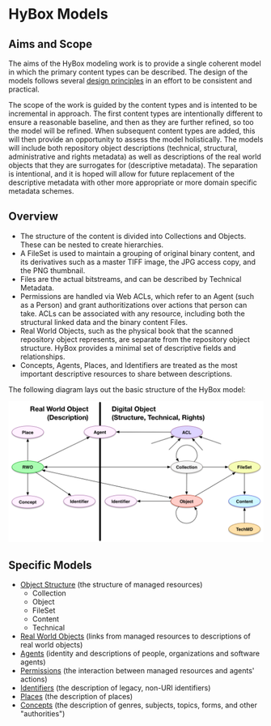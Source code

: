
# HyBox Models

## Aims and Scope

The aims of the HyBox modeling work is to provide a single coherent model in which the primary content types can be described. The design of the models follows several [design principles][principles] in an effort to be consistent and practical.  

The scope of the work is guided by the content types and is intented to be incremental in approach.  The first content types are intentionally different to ensure a reasonable baseline, and then as they are further refined, so too the model will be refined.  When subsequent content types are added, this will then provide an opportunity to assess the model holistically.  The models will include both repository object descriptions (technical, structural, administrative and rights metadata) as well as descriptions of the real world objects that they are surrogates for (descriptive metadata).  The separation is intentional, and it is hoped will allow for future replacement of the descriptive metadata with other more appropriate or more domain specific metadata schemes.

## Overview

* The structure of the content is divided into Collections and Objects.  These can be nested to create hierarchies.
* A FileSet is used to maintain a grouping of original binary content, and its derivatives such as a master TIFF image, the JPG access copy, and the PNG thumbnail.
* Files are the actual bitstreams, and can be described by Technical Metadata.
* Permissions are handled via Web ACLs, which refer to an Agent (such as a Person) and grant authoritizations over actions that person can take.  ACLs can be associated with any resource, including both the structural linked data and the binary content Files.
* Real World Objects, such as the physical book that the scanned repository object represents, are separate from the repository object structure.  HyBox provides a minimal set of descriptive fields and relationships.
* Concepts, Agents, Places, and Identifiers are treated as the most important descriptive resources to share between descriptions.

The following diagram lays out the basic structure of the HyBox model:

![Overview Diagram](images/high_level.png)

## Specific Models

* [Object Structure][structure] (the structure of managed resources)
  * Collection
  * Object
  * FileSet
  * Content
  * Technical
* [Real World Objects][rwo] (links from managed resources to descriptions of real world objects)
* [Agents][agents] (identity and descriptions of people, organizations and software agents)
* [Permissions][permissions] (the interaction between managed resources and agents' actions)
* [Identifiers][identifiers] (the description of legacy, non-URI identifiers)
* [Places][places] (the description of places)
* [Concepts][concepts] (the description of genres, subjects, topics, forms, and other "authorities")


[principles]: /notes/design_principles.md
[structure]: structure.md
[rwo]: rwo.md
[agents]: agents.md
[permissions]: permissions.md
[identifiers]: identifiers.md
[places]: places.md
[concepts]: concepts.md




